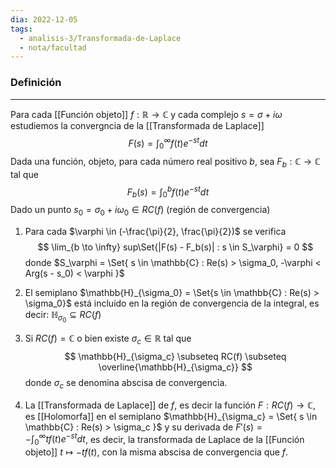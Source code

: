 ```yaml
---
dia: 2022-12-05
tags:
  - analisis-3/Transformada-de-Laplace
  - nota/facultad
---
```

### Definición
---
Para cada [[Función objeto]] $f : \mathbb{R} \to \mathbb{C}$ y cada complejo $s = \sigma + i \omega$ estudiemos la convergncia de la [[Transformada de Laplace]] $$ F(s) = \int_0^\infty f(t) e^{-st}dt $$
Dada una función, objeto, para cada número real positivo $b$, sea $F_b : \mathbb{C} \to \mathbb{C}$ tal que $$ F_b(s) = \int_0^b f(t) e^{-st}dt $$
Dado un punto $s_0 = \sigma_0 + i \omega_0 \in RC(f)$ (región de convergencia)

1) Para cada $\varphi \in (-\frac{\pi}{2}, \frac{\pi}{2})$ se verifica $$ \lim_{b \to \infty} sup\Set{|F(s) - F_b(s)| : s \in S_\varphi} = 0 $$ donde $S_\varphi = \Set{ s \in \mathbb{C} : Re(s) > \sigma_0, -\varphi < Arg(s - s_0) < \varphi }$

2) El semiplano $\mathbb{H}_{\sigma_0} = \Set{s \in \mathbb{C} : Re(s) > \sigma_0}$ está incluido en la región de convergencia de la integral, es decir: $\mathbb{H}_{\sigma_0} \subseteq RC(f)$

3) Si $RC(f) = \mathbb{C}$ o bien existe $\sigma_c \in \mathbb{R}$ tal que $$ \mathbb{H}_{\sigma_c} \subseteq RC(f) \subseteq \overline{\mathbb{H}_{\sigma_c}} $$ donde $\sigma_c$ se denomina abscisa de convergencia.

4) La [[Transformada de Laplace]] de $f$, es decir la función $F : RC(f) \to \mathbb{C}$, es [[Holomorfa]] en el semiplano $\mathbb{H}_{\sigma_c} = \Set{ s \in \mathbb{C} : Re(s) > \sigma_c }$ y su derivada de $F'(s) = -\int_0^\infty t f(t) e^{-st} dt$, es decir, la transformada de Laplace de la [[Función objeto]] $t \mapsto -tf(t)$, con la misma abscisa de convergencia que $f$.
